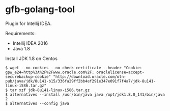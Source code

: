 # gfb-golang-tool

Plugin for Intellij IDEA.

Requirements:

* Intellij IDEA 2016
* Java 1.8


Install JDK 1.8 on Centos

    $ wget --no-cookies --no-check-certificate --header "Cookie: gpw_e24=http%3A%2F%2Fwww.oracle.com%2F; oraclelicense=accept-securebackup-cookie" "http://download.oracle.com/otn-pub/java/jdk/8u141-b15/336fa29ff2bb4ef291e347e091f7f4a7/jdk-8u141-linux-i586.tar.gz"
    $ tar xzf jdk-8u141-linux-i586.tar.gz
    $ alternatives --install /usr/bin/java java /opt/jdk1.8.0_141/bin/java 2
    $ alternatives --config java